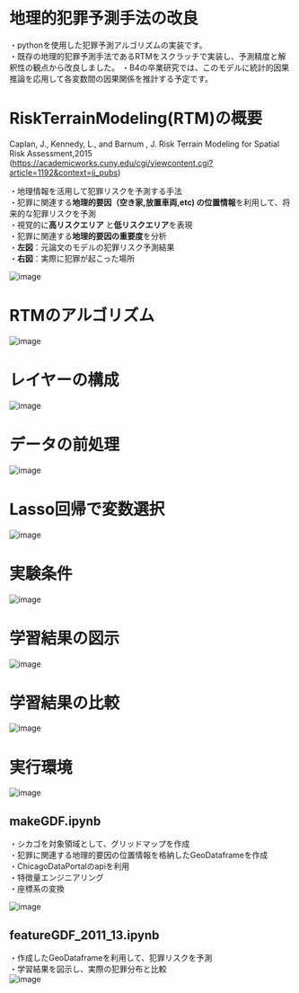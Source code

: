 # 地理的犯罪予測手法の改良
・pythonを使用した犯罪予測アルゴリズムの実装です。  
・既存の地理的犯罪予測手法であるRTMをスクラッチで実装し、予測精度と解釈性の観点から改良しました。 
・B4の卒業研究では、このモデルに統計的因果推論を応用して各変数間の因果関係を推計する予定です。  

# RiskTerrainModeling(RTM)の概要
Caplan, J., Kennedy, L., and Barnum , J.  Risk Terrain Modeling for Spatial Risk Assessment,2015  
(https://academicworks.cuny.edu/cgi/viewcontent.cgi?article=1192&context=jj_pubs)

・地理情報を活用して犯罪リスクを予測する手法  
・犯罪に関連する**地理的要因（空き家,放置車両,etc) の位置情報**を利用して、将来的な犯罪リスクを予測  
・視覚的に**高リスクエリア** と**低リスクエリア**を表現  
・犯罪に関連する**地理的要因の重要度**を分析  
・**左図**：元論文のモデルの犯罪リスク予測結果  
・**右図**：実際に犯罪が起こった場所  


![image](https://github.com/user-attachments/assets/7832af67-ed6b-4c4c-8559-56ff89e68947)

# RTMのアルゴリズム

![image](https://github.com/user-attachments/assets/7d87769f-7762-4326-a23a-bcd1e37cb728)

# レイヤーの構成

![image](https://github.com/user-attachments/assets/18e63130-2587-4199-9552-22aef4e58a4d)

# データの前処理

![image](https://github.com/user-attachments/assets/11f93adf-ec4b-464d-ad36-58f9debb6af4)

# Lasso回帰で変数選択

![image](https://github.com/user-attachments/assets/05070405-f506-4a5e-b887-afc82ba8254c)

# 実験条件

![image](https://github.com/user-attachments/assets/f7ad9b3f-4aab-44e4-be5b-f39e0c835fb3)

# 学習結果の図示
![image](https://github.com/user-attachments/assets/24c5d32a-988f-407e-8b37-1e22cc81f228)

# 学習結果の比較

![image](https://github.com/user-attachments/assets/5ac5667f-ec94-4e40-98ca-37920f1a8527)

# 実行環境

![image](https://github.com/user-attachments/assets/305aba37-3e21-4d34-b5d9-ca240f8833c6)




## makeGDF.ipynb
・シカゴを対象領域として、グリッドマップを作成  
・犯罪に関連する地理的要因の位置情報を格納したGeoDataframeを作成  
・ChicagoDataPortalのapiを利用  
・特徴量エンジニアリング  
・座標系の変換  

![image](https://github.com/user-attachments/assets/97a1a031-8b1e-42d4-8fc6-c18b0010b61e)




## featureGDF_2011_13.ipynb

・作成したGeoDataframeを利用して、犯罪リスクを予測  
・学習結果を図示し、実際の犯罪分布と比較  
![image](https://github.com/user-attachments/assets/c52a46a5-e55e-462f-9f6b-8b37da56a861)

